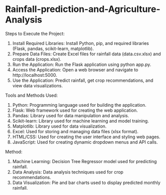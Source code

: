 # Rainfall-prediction-and-Agriculture-Analysis
Steps to Execute the Project:

1. Install Required Libraries: Install Python, pip, and required libraries (Flask, pandas, scikit-learn, matplotlib).
2. Prepare Data Files: Create Excel files for rainfall data (data.csv.xlsx) and crops data (crops.xlsx).
3. Run the Application: Run the Flask application using python app.py.
4. Access the Application: Open a web browser and navigate to http://localhost:5000.
5. Use the Application: Predict rainfall, get crop recommendations, and view data visualizations.

Tools and Methods Used:

1. Python: Programming language used for building the application.
2. Flask: Web framework used for creating the web application.
3. Pandas: Library used for data manipulation and analysis.
4. Scikit-learn: Library used for machine learning and model training.
5. Matplotlib: Library used for data visualization.
6. Excel: Used for storing and managing data files (xlsx format).
7. HTML/CSS: Used for creating the user interface and styling web pages.
8. JavaScript: Used for creating dynamic dropdown menus and API calls.

Method:

1. Machine Learning: Decision Tree Regressor model used for predicting rainfall.
2. Data Analysis: Data analysis techniques used for crop recommendations.
3. Data Visualization: Pie and bar charts used to display predicted monthly rainfall.
